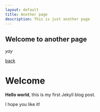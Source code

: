 ```yaml
---
layout: default
title: Another page
description: This is just another page
---
```


## Welcome to another page

_yay_

[back](./)

# Welcome

**Hello world**, this is my first Jekyll blog post.

I hope you like it!
